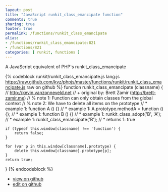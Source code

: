 ```yaml
---
layout: post
title: "JavaScript runkit_class_emancipate function"
comments: true
sharing: true
footer: true
permalink: /functions/runkit_class_emancipate
alias:
- /functions/runkit_class_emancipate:821
- /functions/821
categories: [ runkit, functions ]
---
```

A JavaScript equivalent of PHP's runkit_class_emancipate
<!-- more -->
{% codeblock runkit/runkit_class_emancipate.js lang:js https://raw.github.com/kvz/phpjs/master/functions/runkit/runkit_class_emancipate.js raw on github %}
function runkit_class_emancipate (classname) {
    // http://kevin.vanzonneveld.net
    // +   original by: Brett Zamir (http://brett-zamir.me)
    // %          note 1: Function can only obtain classes from the global context
    // %          note 2: We have to delete all items on the prototype
    // *     example 1: function A () {}
    // *     example 1: A.prototype.methodA = function () {};
    // *     example 1: function B () {}
    // *     example 1: runkit_class_adopt('B', 'A');
    // *     example 1: runkit_class_emancipate('B');
    // *     returns 1: true

    if (typeof this.window[classname] !== 'function') {
        return false;
    }

    for (var p in this.window[classname].prototype) {
        delete this.window[classname].prototype[p];
    }
    return true;
}
{% endcodeblock %}
<ul>
 <li><a href="https://github.com/kvz/phpjs/blob/master/functions/runkit/runkit_class_emancipate.js">view on github</a></li>
 <li><a href="https://github.com/kvz/phpjs/edit/master/functions/runkit/runkit_class_emancipate.js">edit on github</a></li>
</ul>
